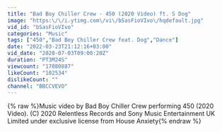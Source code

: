 ```yaml
---
title: "Bad Boy Chiller Crew - 450 (2020 Video) ft. S Dog"
image: "https:\/\/i.ytimg.com\/vi\/bSasFioVIvo\/hqdefault.jpg"
vid_id: "bSasFioVIvo"
categories: "Music"
tags: ["450","Bad Boy Chiller Crew feat. Dog","Dance"]
date: "2022-03-23T21:12:16+03:00"
vid_date: "2020-07-03T09:00:20Z"
duration: "PT3M24S"
viewcount: "17080887"
likeCount: "102534"
dislikeCount: ""
channel: "BBCCVEVO"
---
```

{% raw %}Music video by Bad Boy Chiller Crew performing 450 (2020 Video). (C) 2020 Relentless Records and Sony Music Entertainment UK Limited under exclusive license from House Anxiety{% endraw %}
